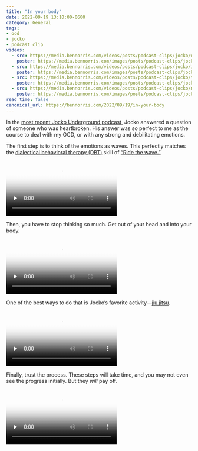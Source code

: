 ```yaml
---
title: "In your body"
date: 2022-09-19 13:10:00-0600
category: General
tags:
- ocd
- jocko
- podcast clip
videos:
  - src: https://media.bennorris.com/videos/posts/podcast-clips/jocko/waves-of-emotion.mov
    poster: https://media.bennorris.com/images/posts/podcast-clips/jocko/waves-of-emotion.jpg
  - src: https://media.bennorris.com/videos/posts/podcast-clips/jocko/into-your-body.mov
    poster: https://media.bennorris.com/images/posts/podcast-clips/jocko/into-your-body.jpg
  - src: https://media.bennorris.com/videos/posts/podcast-clips/jocko/train-jiu-jitsu.mov
    poster: https://media.bennorris.com/images/posts/podcast-clips/jocko/train-jiu-jitsu.jpg
  - src: https://media.bennorris.com/videos/posts/podcast-clips/jocko/making-you-better.mov
    poster: https://media.bennorris.com/images/posts/podcast-clips/jocko/making-you-better.jpg
read_time: false
canonical_url: https://bennorris.com/2022/09/19/in-your-body
---
```



In the [most recent Jocko Underground podcast](https://micro.bennorris.com/2022/09/17/jocko-underground-pygmalion.html), Jocko answered a question of someone who was heartbroken. His answer was so perfect to me as the course to deal with my OCD, or with any strong and debilitating emotions.

The first step is to think of the emotions as waves. This perfectly matches the [dialectical behavioral therapy (DBT)](https://en.wikipedia.org/wiki/Dialectical_behavior_therapy) skill of [“Ride the wave.”](https://dbtselfhelp.com/dbt-skills-list/emotion-regulation/ride-the-wave/)

<div class="embed-responsive embed-responsive-16by9">
    <video class="embed-responsive-item" controls="controls" playsinline="playsinline" src="https://media.bennorris.com/videos/posts/podcast-clips/jocko/waves-of-emotion.mov" poster="https://media.bennorris.com/images/posts/podcast-clips/jocko/waves-of-emotion.jpeg" style="background-image:url(https://media.bennorris.com/images/posts/podcast-clips/jocko/waves-of-emotion.jpeg);background-size:contain;background-repeat:no-repeat;" preload="none"></video>
</div>

Then, you have to stop thinking so much. Get out of your head and into your body.

<div class="embed-responsive embed-responsive-16by9">
    <video class="embed-responsive-item" controls="controls" playsinline="playsinline" src="https://media.bennorris.com/videos/posts/podcast-clips/jocko/into-your-body.mov" poster="https://media.bennorris.com/images/posts/podcast-clips/jocko/into-your-body.jpeg" style="background-image:url(https://media.bennorris.com/images/posts/podcast-clips/jocko/into-your-body.jpeg);background-size:contain;background-repeat:no-repeat;" preload="none"></video>
</div>

One of the best ways to do that is Jocko’s favorite activity—[jiu jitsu](https://en.wikipedia.org/wiki/Jujutsu).

<div class="embed-responsive embed-responsive-16by9">
    <video class="embed-responsive-item" controls="controls" playsinline="playsinline" src="https://media.bennorris.com/videos/posts/podcast-clips/jocko/train-jiu-jitsu.mov" poster="https://media.bennorris.com/images/posts/podcast-clips/jocko/train-jiu-jitsu.jpeg" style="background-image:url(https://media.bennorris.com/images/posts/podcast-clips/jocko/train-jiu-jitsu.jpeg);background-size:contain;background-repeat:no-repeat;" preload="none"></video>
</div>

Finally, trust the process. These steps will take time, and you may not even see the progress initially. But they *will* pay off.

<div class="embed-responsive embed-responsive-16by9">
    <video class="embed-responsive-item" controls="controls" playsinline="playsinline" src="https://media.bennorris.com/videos/posts/podcast-clips/jocko/making-you-better.mov" poster="https://media.bennorris.com/images/posts/podcast-clips/jocko/making-you-better.jpeg" style="background-image:url(https://media.bennorris.com/images/posts/podcast-clips/jocko/making-you-better.jpeg);background-size:contain;background-repeat:no-repeat;" preload="none"></video>
</div>



